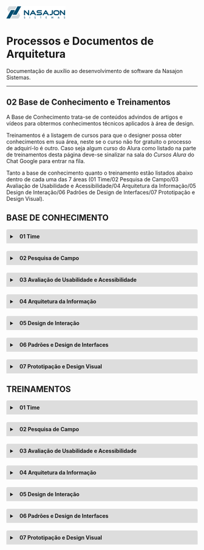 ![Logo da Nasajon](../logoNasajon.png "Logo da Nasajon")
# Processos e Documentos de Arquitetura
Documentação de auxílio ao desenvolvimento de software da Nasajon Sistemas.

---

## 02 Base de Conhecimento e Treinamentos
A Base de Conhecimento trata-se de conteúdos advindos de artigos e vídeos para obtermos conhecimentos técnicos aplicados à área de design.

Treinamentos é a listagem de cursos para que o designer possa obter conhecimentos em sua área, neste se o curso não for gratuito o processo de adquirí-lo é outro. Caso seja algum curso do Alura como listado na parte de treinamentos desta página deve-se sinalizar na sala do *Cursos Alura* do Chat Google para entrar na fila.

Tanto a base de conhecimento  quanto o treinamento estão listados abaixo dentro de cada uma das 7 áreas (01 Time/02 Pesquisa de Campo/03 Avaliação de Usabilidade e Acessibilidade/04 Arquitetura da Informação/05 Design de Interação/06 Padrões de Design de Interfaces/07 Prototipação e Design Visual).

## BASE DE CONHECIMENTO
<details style="margin-bottom:20px;">
<style>.markdown-body>*:first-child {
    margin-top: 0 !important;
    display: none;
}</style>
  <link rel="stylesheet" href="https://cdnjs.cloudflare.com/ajax/libs/font-awesome/5.15.3/css/all.min.css" integrity="sha512-iBBXm8fW90+nuLcSKlbmrPcLa0OT92xO1BIsZ+ywDWZCvqsWgccV3gFoRBv0z+8dLJgyAHIhR35VZc2oM/gI1w==" crossorigin="anonymous" referrerpolicy="no-referrer" />
  <summary style="
    background-color: #ddd;
    padding: 10px;
    font-weight: bold;
    border-radius: 4px 4px 0 0;
    cursor:pointer;"
    title="Clique aqui para visualizar as bases de conhecimento do Time">
    <i class="fas fa-users" style="color: #2879d0;margin-right:10px;"></i> 01 Time</summary>
  <div style="
    border: 1px solid #ddd;
    border-radius: 0 0 4px 4px;
    padding: 15px;">
    <p><a href="https://www.nngroup.com/articles/workflow-expectations/" target="_blank">Expectativas de fluxo de trabalho: apresentando etapas na hora certa</a> <span style="font-size:12px;font-style:italic;color:#999;">[artigo]</span></p>
    <hr>
    <p><a href="https://www.nngroup.com/articles/wireflows/" target="_blank">Wireflows</a> <span style="font-size:12px;font-style:italic;color:#999;">[artigo]</span></p>
    <hr>
    <p><a href="http://btd.egc.ufsc.br/wp-content/uploads/2016/03/Willian-Rochadel-28-03b.pdf" target="_blank">Identificação de critérios para avaliação de ideias: um método utilizando FOLKSONOMIAS </a> <span style="font-size:12px;font-style:italic;color:#999;">[dissertação]</span></p>
  </div>
</details>

<details style="margin-bottom:20px;">
  <summary style="
    background-color: #ddd;
    padding: 10px;
    font-weight: bold;
    border-radius: 4px 4px 0 0;
    cursor:pointer;"
    title="Clique aqui para visualizar as bases de conhecimento da Pesquisa de Campo">
    <i class="fas fa-people-arrows" style="color: #2879d0;margin-right:10px;"></i> 02 Pesquisa de Campo</summary>
  <div style="
    border: 1px solid #ddd;
    border-radius: 0 0 4px 4px;
    padding: 15px;">
    <p><a href="https://www.youtube.com/watch?v=iURseUYCoRw&feature=youtu.be" target="_blank">Os desafios de criar a cultura de UX em contexto multidisciplinar</a> <span style="font-size:12px;font-style:italic;color:#999;">[vídeo]</span></p>
    <hr>
    <p><a href="http://www.repositorio.jesuita.org.br/bitstream/handle/UNISINOS/4075/51.pdf?sequence=1&isAllowed=y" target="_blank">Design Science e Design Science Research como Artefatos Metodológicos para Engenharia de Produção </a> <span style="font-size:12px;font-style:italic;color:#999;">[dissertação]</span></p>
    <hr>
    <p><a href="https://pt.slideshare.net/cezardecosta/classes-de-problemas-e-artefatos-design-science-research-disc-mtodos-de-pesquisa-ppgdesign" target="_blank">Classes de Problemas e Artefatos - Design Science Research </a> <span style="font-size:12px;font-style:italic;color:#999;">[seminário]</span></p>
  </div>
  </div>
</details>

<details style="margin-bottom:20px;">
  <summary style="
    background-color: #ddd;
    padding: 10px;
    font-weight: bold;
    border-radius: 4px 4px 0 0;
    cursor:pointer;"
    title="Clique aqui para visualizar as bases de conhecimento da Avaliação de Usabilidade e Acessibilidade">
    <i class="fas fa-universal-access" style="color: #2879d0;margin-right:10px;"></i> 03 Avaliação de Usabilidade e Acessibilidade</summary>
  <div style="
    border: 1px solid #ddd;
    border-radius: 0 0 4px 4px;
    padding: 15px;">
    <p><a href="https://www.nngroup.com/articles/ten-usability-heuristics/" target="_blank">10 Heurísticas de usabilidade para design de interface de usuário</a> <span style="font-size:12px;font-style:italic;color:#999;">[artigo]</span></p>
    <hr>
    <p><a href="https://www.nngroup.com/articles/usability-problems-found-by-heuristic-evaluation/" target="_blank">Características de problemas de usabilidade encontrados por avaliação heurística</a> <span style="font-size:12px;font-style:italic;color:#999;">[artigo]</span></p>
  </div>
</details>

<details style="margin-bottom:20px;">
  <summary style="
    background-color: #ddd;
    padding: 10px;
    font-weight: bold;
    border-radius: 4px 4px 0 0;
    cursor:pointer;"
    title="Clique aqui para visualizar as bases de conhecimento da Arquitetura da Informação">
    <i class="fas fa-sitemap" style="color: #2879d0;margin-right:10px;"></i> 04 Arquitetura da Informação</summary>
  <div style="
    border: 1px solid #ddd;
    border-radius: 0 0 4px 4px;
    padding: 15px;">
    <p><a href="https://www.nngroup.com/articles/chunking" target="_blank">Como a fragmentação ajuda no processamento de conteúdo</a> <span style="font-size:12px;font-style:italic;color:#999;">[artigo]</span></p>
  </div>
</details>

<details style="margin-bottom:20px;">
  <summary style="
    background-color: #ddd;
    padding: 10px;
    font-weight: bold;
    border-radius: 4px 4px 0 0;
    cursor:pointer;"
    title="Clique aqui para visualizar as bases de conhecimento do Design de Interação">
    <i class="far fa-hand-point-up" style="color: #2879d0;margin-right:10px;"></i> 05 Design de Interação</summary>
  <div style="
    border: 1px solid #ddd;
    border-radius: 0 0 4px 4px;
    padding: 15px;">
    <p><a href="https://www.nngroup.com/articles/mental-models" target="_blank">Modelos mentais</a> <span style="font-size:12px;font-style:italic;color:#999;">[artigo]</span></p>
    <hr>
    <p><a href="https://www.nngroup.com/articles/minimize-cognitive-load" target="_blank">Minimize a carga cognitiva para maximizar a usabilidade</a> <span style="font-size:12px;font-style:italic;color:#999;">[artigo]</span></p>
    <hr>
    <p><a href="https://www.nngroup.com/articles/task-analysis" target="_blank">Análise de tarefas: apoie os usuários na realização de suas metas</a> <span style="font-size:12px;font-style:italic;color:#999;">[artigo]</span></p>
    <hr>
    <p><a href="https://www.nngroup.com/articles/working-memory-external-memory" target="_blank">Memória de trabalho e memória externa</a> <span style="font-size:12px;font-style:italic;color:#999;">[artigo]</span></p>
    <hr>
    <p><a href="https://www.nngroup.com/articles/fresh-vs-familiar-aggressive-redesign" target="_blank">Os usuários odeiam mudanças</a> <span style="font-size:12px;font-style:italic;color:#999;">[artigo]</span></p>
    <hr>
    <p><a href="https://www.nngroup.com/articles/false-consensus" target="_blank">Você não é o usuário: o efeito de falso consenso</a> <span style="font-size:12px;font-style:italic;color:#999;">[artigo]</span></p>
  </div>
</details>

<details style="margin-bottom:20px;">
  <summary style="
    background-color: #ddd;
    padding: 10px;
    font-weight: bold;
    border-radius: 4px 4px 0 0;
    cursor:pointer;"
    title="Clique aqui para visualizar as bases de conhecimento dos Padrões e Design de Interfaces">
    <i class="fas fa-window-restore" style="color: #2879d0;margin-right:10px;"></i> 06 Padrões e Design de Interfaces</summary>
  <div style="
    border: 1px solid #ddd;
    border-radius: 0 0 4px 4px;
    padding: 15px;">
    <p><a href="https://www.nngroup.com/articles/common-region" target="_blank">O princípio da região comum: os contêineres criam agrupamentos</a> <span style="font-size:12px;font-style:italic;color:#999;">[artigo]</span></p>
    <hr>
    <p><a href="https://atomicdesign.bradfrost.com/chapter-2/" target="_blank">Atomic Design Methodology</a> <span style="font-size:12px;font-style:italic;color:#999;">[artigo]</span></p>
  </div>
</details>

<details style="margin-bottom:20px;">
  <summary style="
    background-color: #ddd;
    padding: 10px;
    font-weight: bold;
    border-radius: 4px 4px 0 0;
    cursor:pointer;"
    title="Clique aqui para visualizar as bases de conhecimento de Prototipação e Design Visual">
    <i class="fab fa-figma" style="color: #2879d0;margin-right:10px;"></i> 07 Prototipação e Design Visual</summary>
  <div style="
    border: 1px solid #ddd;
    border-radius: 0 0 4px 4px;
    padding: 15px;">
    <p><a href="https://designmodo.com/wireframing-prototyping-mockuping/#1-what-is-a-wireframe" target="_blank">Wireframing, prototipagem, mockuping - qual é a diferença?</a> <span style="font-size:12px;font-style:italic;color:#999;">[artigo]</span></p>
    <hr>
    <p><a href="https://www.nngroup.com/articles/principles-visual-design" target="_blank">5 princípios de design visual em UX</a> <span style="font-size:12px;font-style:italic;color:#999;">[artigo]</span></p>
    <hr>
    <p><a href="https://medium.muz.li/building-design-systems-with-atomic-design-93a13286f676#52e8" target="_blank">Building Design Systems with Atomic Design</a> <span style="font-size:12px;font-style:italic;color:#999;">[artigo]</span></p>
    <hr>
    <p><a href="https://medium.com/eightshapes-llc/tokens-in-design-systems-25dd82d58421" target="_blank">Tokens in Design Systems</a> <span style="font-size:12px;font-style:italic;color:#999;">[artigo]</span></p>
    <hr>
    <p><a href="https://uxplanet.org/marie-kondoing-for-ux-designers-organizing-my-figma-files-d1e4be32dd67" target="_blank">Capa para os protótipos feitos no Figma</a> <span style="font-size:12px;font-style:italic;color:#999;">[artigo]</span></p>
  </div>
</details>


## TREINAMENTOS
<details style="margin-bottom:20px;">
  <summary style="
    background-color: #ddd;
    padding: 10px;
    font-weight: bold;
    border-radius: 4px 4px 0 0;
    cursor:pointer;"
    title="Clique aqui para visualizar os treinamentos do Time">
    <i class="fas fa-users" style="color: #2879d0;margin-right:10px;"></i> 01 Time</summary>
  <div style="
    border: 1px solid #ddd;
    border-radius: 0 0 4px 4px;
    padding: 15px;">
    <p>Ainda sem treinamento sobre esse assunto.</p>
  </div>
</details>

<details style="margin-bottom:20px;">
  <summary style="
    background-color: #ddd;
    padding: 10px;
    font-weight: bold;
    border-radius: 4px 4px 0 0;
    cursor:pointer;"
    title="Clique aqui para visualizar os treinamentos de Pesquisa de Campo">
    <i class="fas fa-people-arrows" style="color: #2879d0;margin-right:10px;"></i> 02 Pesquisa de Campo</summary>
  <div style="
    border: 1px solid #ddd;
    border-radius: 0 0 4px 4px;
    padding: 15px;">
    <p>Ainda sem treinamento sobre esse assunto.</p>
  </div>
</details>

<details style="margin-bottom:20px;">
  <summary style="
    background-color: #ddd;
    padding: 10px;
    font-weight: bold;
    border-radius: 4px 4px 0 0;
    cursor:pointer;"
    title="Clique aqui para visualizar os treinamentos de Avaliação de Usabilidade e Acessibilidade">
    <i class="fas fa-universal-access" style="color: #2879d0;margin-right:10px;"></i> 03 Avaliação de Usabilidade e Acessibilidade</summary>
  <div style="
    border: 1px solid #ddd;
    border-radius: 0 0 4px 4px;
    padding: 15px;">
    <p><a href="https://www.alura.com.br/curso-online-ux-research-avaliacao-heuristica" target="_blank">UX Research: avaliação heurística</a> <span style="font-size:12px;font-style:italic;color:#999;">[curso]</span></p>
  </div>
</details>

<details style="margin-bottom:20px;">
  <summary style="
    background-color: #ddd;
    padding: 10px;
    font-weight: bold;
    border-radius: 4px 4px 0 0;
    cursor:pointer;"
    title="Clique aqui para visualizar os treinamentos de Arquitetura da Informação">
    <i class="fas fa-sitemap" style="color: #2879d0;margin-right:10px;"></i> 04 Arquitetura da Informação</summary>
  <div style="
    border: 1px solid #ddd;
    border-radius: 0 0 4px 4px;
    padding: 15px;">
    <p>Ainda sem treinamento sobre esse assunto.</p>
  </div>
</details>

<details style="margin-bottom:20px;">
  <summary style="
    background-color: #ddd;
    padding: 10px;
    font-weight: bold;
    border-radius: 4px 4px 0 0;
    cursor:pointer;"
    title="Clique aqui para visualizar os treinamentos de Design de Interação">
    <i class="far fa-hand-point-up" style="color: #2879d0;margin-right:10px;"></i> 05 Design de Interação</summary>
  <div style="
    border: 1px solid #ddd;
    border-radius: 0 0 4px 4px;
    padding: 15px;">
    <p>Ainda sem treinamento sobre esse assunto.</p>
  </div>
</details>

<details style="margin-bottom:20px;">
  <summary style="
    background-color: #ddd;
    padding: 10px;
    font-weight: bold;
    border-radius: 4px 4px 0 0;
    cursor:pointer;"
    title="Clique aqui para visualizar os treinamentos dos Padrões e Design de Interfaces">
    <i class="fas fa-window-restore" style="color: #2879d0;margin-right:10px;"></i> 06 Padrões e Design de Interfaces</summary>
  <div style="
    border: 1px solid #ddd;
    border-radius: 0 0 4px 4px;
    padding: 15px;">
    <p>Ainda sem treinamento sobre esse assunto.</p>
  </div>
</details>

<details style="margin-bottom:20px;">
  <summary style="
    background-color: #ddd;
    padding: 10px;
    font-weight: bold;
    border-radius: 4px 4px 0 0;
    cursor:pointer;"
    title="Clique aqui para visualizar os treinamentos de Prototipação e Design Visual">
    <i class="fab fa-figma" style="color: #2879d0;margin-right:10px;"></i> 07 Prototipação e Design Visual</summary>
  <div style="
    border: 1px solid #ddd;
    border-radius: 0 0 4px 4px;
    padding: 15px;">
    <p><a href="https://www.alura.com.br/curso-online-design-grafico-gestalt" target="_blank">Design gráfico com Gestalt: Desenvolva um projeto gráfico</a> <span style="font-size:12px;font-style:italic;color:#999;">[curso]</span></p>
    <hr>
    <p><a href="https://www.alura.com.br/curso-online-figma-design-visual-site-mobile" target="_blank">Figma: Design visual de um site mobile</a> <span style="font-size:12px;font-style:italic;color:#999;">[curso]</span></p>
    <hr>
    <p><a href="https://www.alura.com.br/curso-online-figma-componentes-interface" target="_blank">Figma: Componentes da interface</a> <span style="font-size:12px;font-style:italic;color:#999;">[curso]</span></p>
    <hr>
    <p><a href="https://www.alura.com.br/curso-online-figma-refinamento-visual-interface" target="_blank">Figma: Refinando o visual da interface</a> <span style="font-size:12px;font-style:italic;color:#999;">[curso]</span></p>
  </div>
</details>
